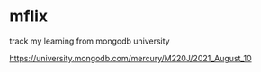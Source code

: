 # mflix
track my learning from mongodb university

https://university.mongodb.com/mercury/M220J/2021_August_10
